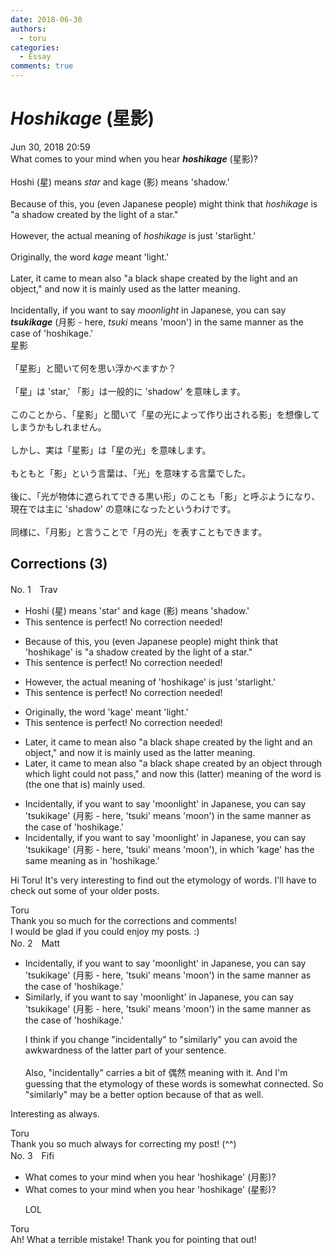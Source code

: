 ```yaml
---
date: 2018-06-30
authors:
  - toru
categories:
  - Essay
comments: true
---
```


# <strong><em>Hoshikage</strong></em> (星影)
<div class="date">Jun 30, 2018 20:59</div>
<div id="post"><div id="body_show_ori">
What comes to your mind when you hear <strong><em>hoshikage</em></strong> (星影)?<br/><br/>Hoshi (星) means <em>star</em> and kage (影) means 'shadow.'<br/><br/>Because of this, you (even Japanese people) might think that <em>hoshikage</em> is "a shadow created by the light of a star."<br/><br/>However, the actual meaning of <em>hoshikage</em> is just 'starlight.'<br/><br/>Originally, the word <em>kage</em> meant 'light.'<br/><br/>Later, it came to mean also "a black shape created by the light and an object," and now it is mainly used as the latter meaning.<br/><br/>Incidentally, if you want to say <em>moonlight</em> in Japanese, you can say <strong><em>tsukikage</em></strong> (月影 - here, <em>tsuki</em> means 'moon') in the same manner as the case of 'hoshikage.'
</div></div>

<!-- more -->

<div id="post_ja"><div id="body_show_mo">
星影<br/><br/>「星影」と聞いて何を思い浮かべますか？<br/><br/>「星」は 'star,' 「影」は一般的に 'shadow' を意味します。<br/><br/>このことから、「星影」と聞いて「星の光によって作り出される影」を想像してしまうかもしれません。<br/><br/>しかし、実は「星影」は「星の光」を意味します。<br/><br/>もともと「影」という言葉は、「光」を意味する言葉でした。<br/><br/>後に、「光が物体に遮られてできる黒い形」のことも「影」と呼ぶようになり、現在では主に 'shadow' の意味になったというわけです。<br/><br/>同様に、「月影」と言うことで「月の光」を表すこともできます。
</div></div>

## Corrections (3)
<div id="block"><div class="first_name"> No. 1　<span class="just_name">Trav</span></div><div id="block2">
<ul class="correction_field">
<li class="incorrect">Hoshi (星) means 'star' and kage (影) means 'shadow.'</li>
<li class="corrected perfect">This sentence is perfect! No correction needed!</li>
</ul>
<ul class="correction_field">
<li class="incorrect">Because of this, you (even Japanese people) might think that 'hoshikage' is "a shadow created by the light of a star."</li>
<li class="corrected perfect">This sentence is perfect! No correction needed!</li>
</ul>
<ul class="correction_field">
<li class="incorrect">However, the actual meaning of 'hoshikage' is just 'starlight.'</li>
<li class="corrected perfect">This sentence is perfect! No correction needed!</li>
</ul>
<ul class="correction_field">
<li class="incorrect">Originally, the word 'kage' meant 'light.'</li>
<li class="corrected perfect">This sentence is perfect! No correction needed!</li>
</ul>
<ul class="correction_field">
<li class="incorrect">Later, it came to mean also "a black shape created by the light and an object," and now it is mainly used as the latter meaning.</li>
<li class="corrected correct">
Later, it came to mean also "a black shape created by <span class="f_blue">an object through which light could not pass</span>," and now t<span class="f_blue">his</span> (latter) meaning <span class="f_blue">of the word is</span> (the one that is) mainly used.
</li>
</ul>
<ul class="correction_field">
<li class="incorrect">Incidentally, if you want to say 'moonlight' in Japanese, you can say 'tsukikage' (月影 - here, 'tsuki' means 'moon') in the same manner as the case of 'hoshikage.'</li>
<li class="corrected correct">
Incidentally, if you want to say 'moonlight' in Japanese, you can say 'tsukikage' (月影 - here, 'tsuki' means 'moon')<span class="f_blue">, in which 'kage' has the same meaning as in</span> 'hoshikage.'
</li>
</ul>
<p class="comment_small">
 Hi Toru!  It's very interesting to find out the etymology of words.  I'll have to check out some of your older posts.
</p>

</div><div class="name"><span class="just_name">Toru</span><br>
Thank you so much for the corrections and comments!<br/>I would be glad if you could enjoy my posts. :)
</div>
</div>
<div id="block"><div class="first_name"> No. 2　<span class="just_name">Matt</span></div><div id="block2">
<ul class="correction_field">
<li class="incorrect">Incidentally, if you want to say 'moonlight' in Japanese, you can say 'tsukikage' (月影 - here, 'tsuki' means 'moon') in the same manner as the case of 'hoshikage.'</li>
<li class="corrected correct">
<span class="f_blue">Similarly</span>, if you want to say 'moonlight' in Japanese, you can say 'tsukikage' (月影 - here, 'tsuki' means 'moon')<span class="sline"> in the same manner as the case of 'hoshikage.'</span>
<p class="correction_comment">I think if you change "incidentally" to "similarly" you can avoid the awkwardness of the latter part of your sentence.<br/><br/>Also, "incidentally" carries a bit of 偶然 meaning with it. And I'm guessing that the etymology of these words is somewhat connected. So "similarly" may be a better option because of that as well.</p>
</li>
</ul>
<p class="comment_small">
 Interesting as always.
</p>

</div><div class="name"><span class="just_name">Toru</span><br>
Thank you so much always for correcting my post! (^^)
</div>
</div>
<div id="block"><div class="first_name"> No. 3　<span class="just_name">Fifi</span></div><div id="block2">
<ul class="correction_field">
<li class="incorrect">What comes to your mind when you hear 'hoshikage' (月影)?</li>
<li class="corrected correct">
What comes to your mind when you hear 'hoshikage' (<span class="f_red">星</span>影)?
<p class="correction_comment">LOL</p>
</li>
</ul>
</div><div class="name"><span class="just_name">Toru</span><br>
Ah! What a terrible mistake! Thank you for pointing that out!
</div>
</div>
